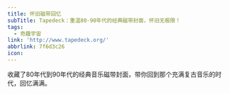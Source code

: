 ```yaml
---
title: 怀旧磁带回忆
subTitle: Tapedeck：重温80-90年代的经典磁带封面，怀旧无极限！
tags:
  - 奇趣宇宙
link: 'http://www.tapedeck.org/'
abbrlink: 7f6d3c26
icon:
---
```


收藏了80年代到90年代的经典音乐磁带封面，带你回到那个充满复古音乐的时代，回忆满满。